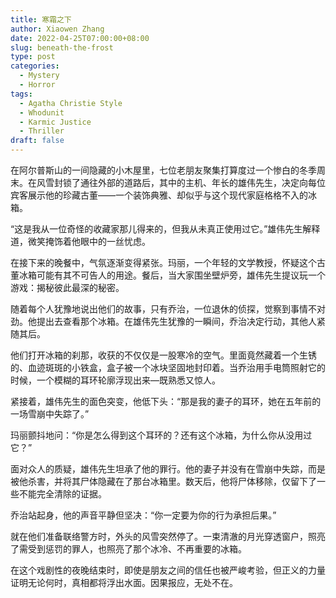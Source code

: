 ```yaml
---
title: 寒霜之下
author: Xiaowen Zhang
date: 2022-04-25T07:00:00+08:00
slug: beneath-the-frost
type: post
categories:
  - Mystery
  - Horror
tags:
  - Agatha Christie Style
  - Whodunit
  - Karmic Justice
  - Thriller
draft: false
---
```


在阿尔普斯山的一间隐藏的小木屋里，七位老朋友聚集打算度过一个惨白的冬季周末。在风雪封锁了通往外部的道路后，其中的主机、年长的雄伟先生，决定向每位宾客展示他的珍藏古董——一个装饰典雅、却似乎与这个现代家庭格格不入的冰箱。

“这是我从一位奇怪的收藏家那儿得来的，但我从未真正使用过它。”雄伟先生解释道，微笑掩饰着他眼中的一丝忧虑。

在接下来的晚餐中，气氛逐渐变得紧张。玛丽，一个年轻的文学教授，怀疑这个古董冰箱可能有其不可告人的用途。餐后，当大家围坐壁炉旁，雄伟先生提议玩一个游戏：揭秘彼此最深的秘密。

随着每个人犹豫地说出他们的故事，只有乔治，一位退休的侦探，觉察到事情不对劲。他提出去查看那个冰箱。在雄伟先生犹豫的一瞬间，乔治决定行动，其他人紧随其后。

他们打开冰箱的刹那，收获的不仅仅是一股寒冷的空气。里面竟然藏着一个生锈的、血迹斑斑的小铁盒，盒子被一个冰块坚固地封印着。当乔治用手电筒照射它的时候，一个模糊的耳环轮廓浮现出来—既熟悉又惊人。

紧接着，雄伟先生的面色突变，他低下头：“那是我的妻子的耳环，她在五年前的一场雪崩中失踪了。”

玛丽颤抖地问：“你是怎么得到这个耳环的？还有这个冰箱，为什么你从没用过它？”

面对众人的质疑，雄伟先生坦承了他的罪行。他的妻子并没有在雪崩中失踪，而是被他杀害，并将其尸体隐藏在了那台冰箱里。数天后，他将尸体移除，仅留下了一些不能完全清除的证据。

乔治站起身，他的声音平静但坚决：“你一定要为你的行为承担后果。”

就在他们准备联络警方时，外头的风雪突然停了。一束清澈的月光穿透窗户，照亮了需受到惩罚的罪人，也照亮了那个冰冷、不再重要的冰箱。

在这个戏剧性的夜晚结束时，即使是朋友之间的信任也被严峻考验，但正义的力量证明无论何时，真相都将浮出水面。因果报应，无处不在。